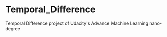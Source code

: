 # Temporal_Difference
Temporal Difference project of Udacity's Advance Machine Learning nano-degree
